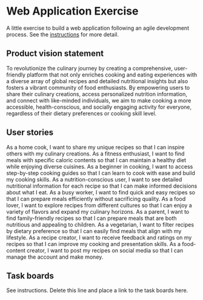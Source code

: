 # Web Application Exercise

A little exercise to build a web application following an agile development process. See the [instructions](instructions.md) for more detail.

## Product vision statement

To revolutionize the culinary journey by creating a comprehensive, user-friendly platform that not only enriches cooking and eating experiences with a diverse array of global recipes and detailed nutritional insights but also fosters a vibrant community of food enthusiasts. By empowering users to share their culinary creations, access personalized nutrition information, and connect with like-minded individuals, we aim to make cooking a more accessible, health-conscious, and socially engaging activity for everyone, regardless of their dietary preferences or cooking skill level.

## User stories

As a home cook, I want to share my unique recipes so that I can inspire others with my culinary creations.
As a fitness enthusiast, I want to find meals with specific caloric contents so that I can maintain a healthy diet while enjoying diverse cuisines.
As a beginner in cooking, I want to access step-by-step cooking guides so that I can learn to cook with ease and build my cooking skills.
As a nutrition-conscious user, I want to see detailed nutritional information for each recipe so that I can make informed decisions about what I eat.
As a busy worker, I want to find quick and easy recipes so that I can prepare meals efficiently without sacrificing quality.
As a food lover, I want to explore recipes from different cultures so that I can enjoy a variety of flavors and expand my culinary horizons.
As a parent, I want to find family-friendly recipes so that I can prepare meals that are both nutritious and appealing to children.
As a vegetarian, I want to filter recipes by dietary preference so that I can easily find meals that align with my lifestyle.
As a recipe creator, I want to receive feedback and ratings on my recipes so that I can improve my cooking and presentation skills.
As a food-content creator, I want to post my recipes on social media so that I can manage the account and make money.

## Task boards

See instructions. Delete this line and place a link to the task boards here.

